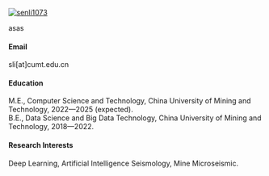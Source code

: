

[![senli1073](https://img.shields.io/badge/senli1073-github-blue?logo=github)](https://github.com/senli1073)

asas
#### Email
sli[at]cumt.edu.cn

#### Education
M.E., Computer Science and Technology, China University of Mining and Technology, 2022—2025 (expected).\
B.E., Data Science and Big Data Technology, China University of Mining and Technology, 2018—2022.

#### Research Interests
Deep Learning, Artificial Intelligence Seismology, Mine Microseismic.

